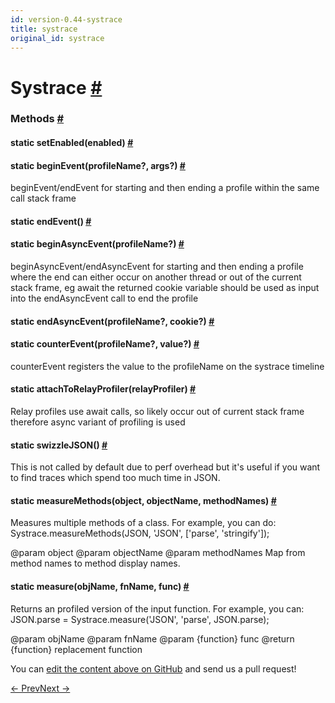 ```yaml
---
id: version-0.44-systrace
title: systrace
original_id: systrace
---
```

<a id="content"></a><h1><a class="anchor" name="systrace"></a>Systrace <a class="hash-link" href="docs/systrace.html#systrace">#</a></h1><div><div></div><span><h3><a class="anchor" name="methods"></a>Methods <a class="hash-link" href="docs/systrace.html#methods">#</a></h3><div class="props"><div class="prop"><h4 class="methodTitle"><a class="anchor" name="setenabled"></a><span class="methodType">static </span>setEnabled<span class="methodType">(enabled)</span> <a class="hash-link" href="docs/systrace.html#setenabled">#</a></h4></div><div class="prop"><h4 class="methodTitle"><a class="anchor" name="beginevent"></a><span class="methodType">static </span>beginEvent<span class="methodType">(profileName?, args?)</span> <a class="hash-link" href="docs/systrace.html#beginevent">#</a></h4><div><p>beginEvent/endEvent for starting and then ending a profile within the same call stack frame</p></div></div><div class="prop"><h4 class="methodTitle"><a class="anchor" name="endevent"></a><span class="methodType">static </span>endEvent<span class="methodType">()</span> <a class="hash-link" href="docs/systrace.html#endevent">#</a></h4></div><div class="prop"><h4 class="methodTitle"><a class="anchor" name="beginasyncevent"></a><span class="methodType">static </span>beginAsyncEvent<span class="methodType">(profileName?)</span> <a class="hash-link" href="docs/systrace.html#beginasyncevent">#</a></h4><div><p>beginAsyncEvent/endAsyncEvent for starting and then ending a profile where the end can either
occur on another thread or out of the current stack frame, eg await
the returned cookie variable should be used as input into the endAsyncEvent call to end the profile</p></div></div><div class="prop"><h4 class="methodTitle"><a class="anchor" name="endasyncevent"></a><span class="methodType">static </span>endAsyncEvent<span class="methodType">(profileName?, cookie?)</span> <a class="hash-link" href="docs/systrace.html#endasyncevent">#</a></h4></div><div class="prop"><h4 class="methodTitle"><a class="anchor" name="counterevent"></a><span class="methodType">static </span>counterEvent<span class="methodType">(profileName?, value?)</span> <a class="hash-link" href="docs/systrace.html#counterevent">#</a></h4><div><p>counterEvent registers the value to the profileName on the systrace timeline</p></div></div><div class="prop"><h4 class="methodTitle"><a class="anchor" name="attachtorelayprofiler"></a><span class="methodType">static </span>attachToRelayProfiler<span class="methodType">(relayProfiler)</span> <a class="hash-link" href="docs/systrace.html#attachtorelayprofiler">#</a></h4><div><p>Relay profiles use await calls, so likely occur out of current stack frame
therefore async variant of profiling is used</p></div></div><div class="prop"><h4 class="methodTitle"><a class="anchor" name="swizzlejson"></a><span class="methodType">static </span>swizzleJSON<span class="methodType">()</span> <a class="hash-link" href="docs/systrace.html#swizzlejson">#</a></h4><div><p>This is not called by default due to perf overhead but it's useful
if you want to find traces which spend too much time in JSON.</p></div></div><div class="prop"><h4 class="methodTitle"><a class="anchor" name="measuremethods"></a><span class="methodType">static </span>measureMethods<span class="methodType">(object, objectName, methodNames)</span> <a class="hash-link" href="docs/systrace.html#measuremethods">#</a></h4><div><p>Measures multiple methods of a class. For example, you can do:
Systrace.measureMethods(JSON, 'JSON', ['parse', 'stringify']);</p><p>@param object
@param objectName
@param methodNames Map from method names to method display names.</p></div></div><div class="prop"><h4 class="methodTitle"><a class="anchor" name="measure"></a><span class="methodType">static </span>measure<span class="methodType">(objName, fnName, func)</span> <a class="hash-link" href="docs/systrace.html#measure">#</a></h4><div><p>Returns an profiled version of the input function. For example, you can:
JSON.parse = Systrace.measure('JSON', 'parse', JSON.parse);</p><p>@param objName
@param fnName
@param {function} func
@return {function} replacement function</p></div></div></div></span></div><p class="edit-page-block">You can <a target="_blank" href="https://github.com/facebook/react-native/blob/master/Libraries/Performance/Systrace.js">edit the content above on GitHub</a> and send us a pull request!</p><div class="docs-prevnext"><a class="docs-prev" href="docs/stylesheet.html#content">← Prev</a><a class="docs-next" href="docs/timepickerandroid.html#content">Next →</a></div>